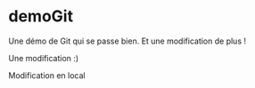 # demoGit
Une démo de Git qui se passe bien.
Et une modification de plus !


Une modification  :)

Modification en local 
